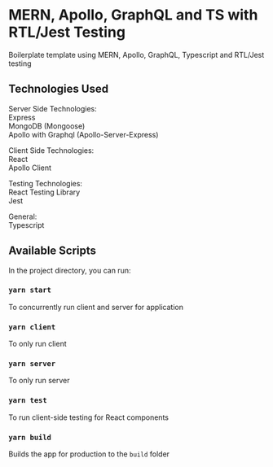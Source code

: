 # MERN, Apollo, GraphQL and TS with RTL/Jest Testing

Boilerplate template using MERN, Apollo, GraphQL, Typescript and RTL/Jest testing

## Technologies Used

Server Side Technologies:  
Express  
MongoDB (Mongoose)  
Apollo with Graphql (Apollo-Server-Express)  

Client Side Technologies:  
React  
Apollo Client  

Testing Technologies:  
React Testing Library  
Jest  

General:  
Typescript  

## Available Scripts

In the project directory, you can run:

### `yarn start`

To concurrently run client and server for application

### `yarn client`

To only run client 

### `yarn server`

To only run server

### `yarn test`

To run client-side testing for React components

### `yarn build`

Builds the app for production to the `build` folder


